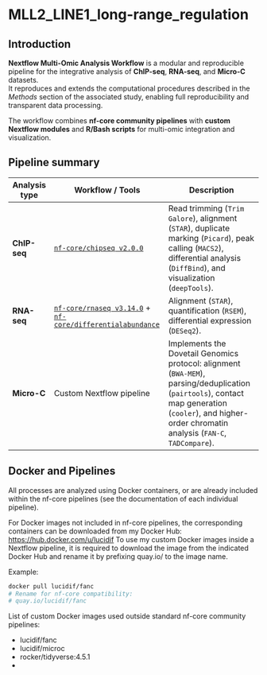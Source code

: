 # MLL2_LINE1_long-range_regulation

## Introduction

**Nextflow Multi-Omic Analysis Workflow** is a modular and reproducible pipeline for the integrative analysis of **ChIP-seq**, **RNA-seq**, and **Micro-C** datasets.  
It reproduces and extends the computational procedures described in the *Methods* section of the associated study, enabling full reproducibility and transparent data processing.

The workflow combines **nf-core community pipelines** with **custom Nextflow modules** and **R/Bash scripts** for multi-omic integration and visualization.

## Pipeline summary

| **Analysis type** | **Workflow / Tools** | **Description** |
|--------------------|----------------------|-----------------|
| **ChIP-seq** | [`nf-core/chipseq v2.0.0`](https://nf-co.re/chipseq) | Read trimming (`Trim Galore`), alignment (`STAR`), duplicate marking (`Picard`), peak calling (`MACS2`), differential analysis (`DiffBind`), and visualization (`deepTools`). |
| **RNA-seq** | [`nf-core/rnaseq v3.14.0`](https://nf-co.re/rnaseq) + [`nf-core/differentialabundance`](https://nf-co.re/differentialabundance) | Alignment (`STAR`), quantification (`RSEM`), differential expression (`DESeq2`). |
| **Micro-C** | Custom Nextflow pipeline | Implements the Dovetail Genomics protocol: alignment (`BWA-MEM`), parsing/deduplication (`pairtools`), contact map generation (`cooler`), and higher-order chromatin analysis (`FAN-C`, `TADCompare`). |



## Docker and Pipelines

All processes are analyzed using Docker containers, or are already included within the nf-core pipelines (see the documentation of each individual pipeline).

For Docker images not included in nf-core pipelines, the corresponding containers can be downloaded from my Docker Hub:
https://hub.docker.com/u/lucidif
To use my custom Docker images inside a Nextflow pipeline, it is required to download the image from the indicated Docker Hub and rename it by prefixing quay.io/ to the image name.

Example:

```bash
docker pull lucidif/fanc
# Rename for nf-core compatibility:
# quay.io/lucidif/fanc
```

List of custom Docker images used outside standard nf-core community pipelines:

- lucidif/fanc
- lucidif/microc
- rocker/tidyverse:4.5.1
- 
